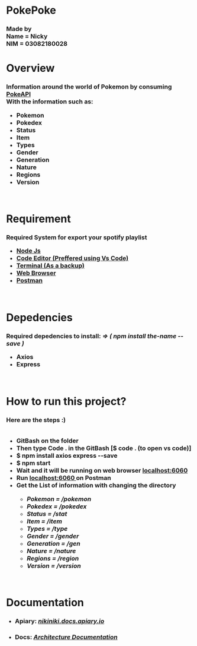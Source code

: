
# PokePoke
<h3> Made by <br> Name = Nicky <br> NIM = 03082180028 </h3>
<h1> Overview </h1>
  <h3> Information around the world of Pokemon by consuming <a href = "https://pokeapi.co/api/v2/"> PokeAPI </a> <br> With the information such as: <br/>
  <ul> 
    <li> Pokemon </li> 
    <li> Pokedex </li> 
    <li> Status </li> 
    <li> Item </li> 
    <li> Types </li> 
    <li> Gender </li> 
    <li> Generation </li> 
    <li> Nature </li> 
    <li> Regions </li> 
    <li> Version </li> 
  </ul> 
</h3> <br>

<h1> Requirement </h1>
  <h3> Required System for export your spotify playlist <br>
<ul>
  <li> <a href="https://nodejs.org"> Node Js </a> </li>
  <li> <a href="https://code.visualstudio.com"> Code Editor (Preffered using Vs Code) </a> </li>
  <li> <a href="https://www.microsoft.com/en-us/p/windows-terminal/9n0dx20hk701#activetab=pivot:overviewtab"> Terminal (As a backup) </a> </li>
  <li> <a href="https://chrome.com"> Web Browser </a> </li>
  <li> <a href="https://www.postman.com/downloads/"> Postman </a> </li>
  </ul>
</h3> <br>

<h1> Depedencies </h1>
  <h3> Required depedencies to install: <i> => ( npm install the-name --save ) </i> <br>
 <ul>
  <li> Axios  </li> 
  <li> Express </li>
  </ul>
</h3> <br>

<h1> How to run this project? </h1>
  <h3> Here are the steps :) <br></br>
 <ul>
  <li> GitBash on the folder </li>
  <li> Then type Code . in the GitBash [$ code . (to open vs code)] </li>
  <li> $ npm install axios express --save </li>
  <li> $ npm start </li>
  <li> Wait and it will be running on web browser <a href = "http://localhost:6060"> localhost:6060 </a> </li>
  <li> Run <a href = "http://localhost:6060"> localhost:6060 </a> on Postman </li>
  <li> Get the List of information with changing the directory </li>
    <ul> <i>
      <li> Pokemon = /pokemon </li> 
      <li> Pokedex = /pokedex </li> 
      <li> Status = /stat </li> 
      <li> Item = /item </li> 
      <li> Types = /type </li> 
      <li> Gender = /gender </li> 
      <li> Generation = /gen </li> 
      <li> Nature = /nature </li> 
      <li> Regions = /region </li> 
      <li> Version = /version </li> </i>
  </ul> 
 </ul>
</h3> <br>

<h1> Documentation </h1>
  <ul>
  <li> <h3> Apiary: <a href = "https://nikiniki.docs.apiary.io/"> <i> nikiniki.docs.apiary.io </i> </a> </h3> </li>
  <li> <h3> Docs: <a href = "https://github.com/kyky2912/PokePoke/files/6413579/UAS.pdf)"> <i> Architecture Documentation  </i> </a> </h3> </li>
  </ul>
  <br>
  
